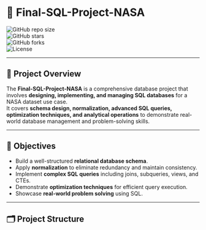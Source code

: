 
# 🚀 Final-SQL-Project-NASA  

![GitHub repo size](https://img.shields.io/github/repo-size/USERNAME/Final-SQL-Project-NASA?color=blue)  
![GitHub stars](https://img.shields.io/github/stars/USERNAME/Final-SQL-Project-NASA?style=social)  
![GitHub forks](https://img.shields.io/github/forks/USERNAME/Final-SQL-Project-NASA?style=social)  
![License](https://img.shields.io/github/license/USERNAME/Final-SQL-Project-NASA)  

---

## 📌 Project Overview  
The **Final-SQL-Project-NASA** is a comprehensive database project that involves **designing, implementing, and managing SQL databases** for a NASA dataset use case.  
It covers **schema design, normalization, advanced SQL queries, optimization techniques, and analytical operations** to demonstrate real-world database management and problem-solving skills.  

---

## 🎯 Objectives  
- Build a well-structured **relational database schema**.  
- Apply **normalization** to eliminate redundancy and maintain consistency.  
- Implement **complex SQL queries** including joins, subqueries, views, and CTEs.  
- Demonstrate **optimization techniques** for efficient query execution.  
- Showcase **real-world problem solving** using SQL.  

---

## 🗂️ Project Structure  

